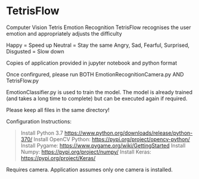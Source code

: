 # TetrisFlow
Computer Vision Tetris Emotion Recognition
TetrisFlow recognises the user emotion and appropriately adjusts the difficulty

Happy = Speed up
Neutral = Stay the same
Angry, Sad, Fearful, Surprised, Disgusted = Slow down

Copies of application provided in jupyter notebook and python format

Once confirgured, please run BOTH EmotionRecognitionCamera.py AND TetrisFlow.py

EmotionClassifier.py is used to train the model. The model is already trained (and takes a long time to complete) but can be executed again if required.

Please keep all files in the same directory!

Configuration Instructions:

> Install Python 3.7 https://www.python.org/downloads/release/python-370/
> Install OpenCV Python: https://pypi.org/project/opencv-python/
> Install Pygame: https://www.pygame.org/wiki/GettingStarted
> Install Numpy: https://pypi.org/project/numpy/
> Install Keras: https://pypi.org/project/Keras/

Requires camera. Application assumes only one camera is installed.
